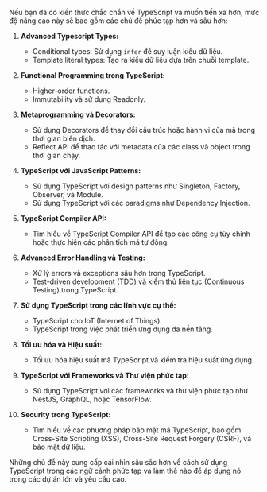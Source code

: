 Nếu bạn đã có kiến thức chắc chắn về TypeScript và muốn tiến xa hơn, mức độ nâng cao này sẽ bao gồm các chủ đề phức tạp hơn và sâu hơn:

1. **Advanced Typescript Types:**

   - Conditional types: Sử dụng `infer` để suy luận kiểu dữ liệu.
   - Template literal types: Tạo ra kiểu dữ liệu dựa trên chuỗi template.

2. **Functional Programming trong TypeScript:**

   - Higher-order functions.
   - Immutability và sử dụng Readonly.

3. **Metaprogramming và Decorators:**

   - Sử dụng Decorators để thay đổi cấu trúc hoặc hành vi của mã trong thời gian biên dịch.
   - Reflect API để thao tác với metadata của các class và object trong thời gian chạy.

4. **TypeScript với JavaScript Patterns:**

   - Sử dụng TypeScript với design patterns như Singleton, Factory, Observer, và Module.
   - Sử dụng TypeScript với các paradigms như Dependency Injection.

5. **TypeScript Compiler API:**

   - Tìm hiểu về TypeScript Compiler API để tạo các công cụ tùy chỉnh hoặc thực hiện các phân tích mã tự động.

6. **Advanced Error Handling và Testing:**

   - Xử lý errors và exceptions sâu hơn trong TypeScript.
   - Test-driven development (TDD) và kiểm thử liên tục (Continuous Testing) trong TypeScript.

7. **Sử dụng TypeScript trong các lĩnh vực cụ thể:**

   - TypeScript cho IoT (Internet of Things).
   - TypeScript trong việc phát triển ứng dụng đa nền tảng.

8. **Tối ưu hóa và Hiệu suất:**

   - Tối ưu hóa hiệu suất mã TypeScript và kiểm tra hiệu suất ứng dụng.

9. **TypeScript với Frameworks và Thư viện phức tạp:**

   - Sử dụng TypeScript với các frameworks và thư viện phức tạp như NestJS, GraphQL, hoặc TensorFlow.

10. **Security trong TypeScript:**
    - Tìm hiểu về các phương pháp bảo mật mã TypeScript, bao gồm Cross-Site Scripting (XSS), Cross-Site Request Forgery (CSRF), và bảo mật dữ liệu.

Những chủ đề này cung cấp cái nhìn sâu sắc hơn về cách sử dụng TypeScript trong các ngữ cảnh phức tạp và làm thế nào để áp dụng nó trong các dự án lớn và yêu cầu cao.
